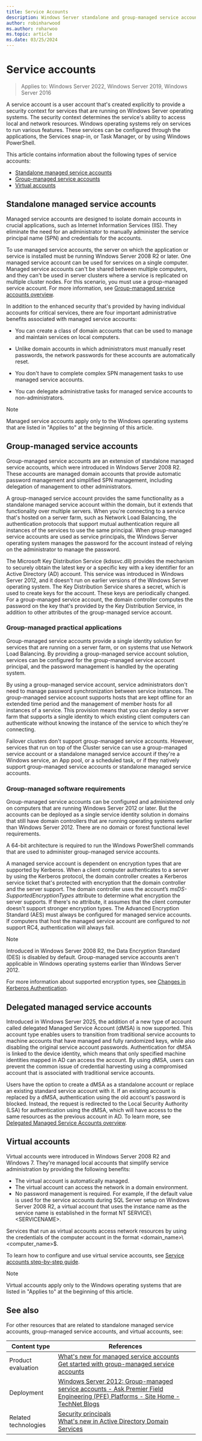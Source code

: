 ```yaml
---
title: Service Accounts
description: Windows Server standalone and group-managed service accounts in Active Directory
author: robinharwood
ms.author: roharwoo
ms.topic: article
ms.date: 03/25/2024
---
```


# Service accounts

>Applies to: Windows Server 2022, Windows Server 2019, Windows Server 2016

A service account is a user account that's created explicitly to provide a security context for services that are running on Windows Server operating systems. The security context determines the service's ability to access local and network resources. Windows operating systems rely on services to run various features. These services can be configured through the applications, the Services snap-in, or Task Manager, or by using Windows PowerShell.

This article contains information about the following types of service accounts:

- [Standalone managed service accounts](#standalone-managed-service-accounts)
- [Group-managed service accounts](#group-managed-service-accounts)
- [Virtual accounts](#virtual-accounts)

## Standalone managed service accounts

Managed service accounts are designed to isolate domain accounts in crucial applications, such as Internet Information Services (IIS). They eliminate the need for an administrator to manually administer the service principal name (SPN) and credentials for the accounts.

To use managed service accounts, the server on which the application or service is installed must be running Windows Server 2008 R2 or later. One managed service account can be used for services on a single computer. Managed service accounts can't be shared between multiple computers, and they can't be used in server clusters where a service is replicated on multiple cluster nodes. For this scenario, you must use a group-managed service account. For more information, see [Group-managed service accounts overview](/previous-versions/windows/it-pro/windows-server-2012-R2-and-2012/hh831782(v=ws.11)).

In addition to the enhanced security that's provided by having individual accounts for critical services, there are four important administrative benefits associated with managed service accounts:

- You can create a class of domain accounts that can be used to manage and maintain services on local computers.

- Unlike domain accounts in which administrators must manually reset passwords, the network passwords for these accounts are automatically reset.

- You don't have to complete complex SPN management tasks to use managed service accounts.

- You can delegate administrative tasks for managed service accounts to non-administrators.

> [!NOTE]
> Managed service accounts apply only to the Windows operating systems that are listed in "Applies to" at the beginning of this article.

## Group-managed service accounts

Group-managed service accounts are an extension of standalone managed service accounts, which were introduced in Windows Server 2008 R2. These accounts are managed domain accounts that provide automatic password management and simplified SPN management, including delegation of management to other administrators.

A group-managed service account provides the same functionality as a standalone managed service account within the domain, but it extends that functionality over multiple servers. When you're connecting to a service that's hosted on a server farm, such as Network Load Balancing, the authentication protocols that support mutual authentication require all instances of the services to use the same principal. When group-managed service accounts are used as service principals, the Windows Server operating system manages the password for the account instead of relying on the administrator to manage the password.

The Microsoft Key Distribution Service (kdssvc.dll) provides the mechanism to securely obtain the latest key or a specific key with a key identifier for an Active Directory (AD) account. This service was introduced in Windows Server 2012, and it doesn't run on earlier versions of the Windows Server operating system. The Key Distribution Service shares a secret, which is used to create keys for the account. These keys are periodically changed. For a group-managed service account, the domain controller computes the password on the key that's provided by the Key Distribution Service, in addition to other attributes of the group-managed service account.

### Group-managed practical applications

Group-managed service accounts provide a single identity solution for services that are running on a server farm, or on systems that use Network Load Balancing. By providing a group-managed service account solution, services can be configured for the group-managed service account principal, and the password management is handled by the operating system.

By using a group-managed service account, service administrators don't need to manage password synchronization between service instances. The group-managed service account supports hosts that are kept offline for an extended time period and the management of member hosts for all instances of a service. This provision means that you can deploy a server farm that supports a single identity to which existing client computers can authenticate without knowing the instance of the service to which they're connecting.

Failover clusters don't support group-managed service accounts. However, services that run on top of the Cluster service can use a group-managed service account or a standalone managed service account if they're a Windows service, an App pool, or a scheduled task, or if they natively support group-managed service accounts or standalone managed service accounts.

### Group-managed software requirements

Group-managed service accounts can be configured and administered only on computers that are running Windows Server 2012 or later. But the accounts can be deployed as a single service identity solution in domains that still have domain controllers that are running operating systems earlier than Windows Server 2012. There are no domain or forest functional level requirements.

A 64-bit architecture is required to run the Windows PowerShell commands that are used to administer group-managed service accounts.

A managed service account is dependent on encryption types that are supported by Kerberos. When a client computer authenticates to a server by using the Kerberos protocol, the domain controller creates a Kerberos service ticket that's protected with encryption that the domain controller and the server support. The domain controller uses the account’s *msDS-SupportedEncryptionTypes* attribute to determine what encryption the server supports. If there's no attribute, it assumes that the client computer doesn't support stronger encryption types. The Advanced Encryption Standard (AES) must always be configured for managed service accounts. If computers that host the managed service account are configured to *not* support RC4, authentication will always fail.

> [!NOTE]
> Introduced in Windows Server 2008 R2, the Data Encryption Standard (DES) is disabled by default. Group-managed service accounts aren't applicable in Windows operating systems earlier than Windows Server 2012.

For more information about supported encryption types, see [Changes in Kerberos Authentication](/previous-versions/windows/it-pro/windows-server-2008-R2-and-2008/dd560670(v=ws.10)).

## Delegated managed service accounts

Introduced in Windows Server 2025, the addition of a new type of account called delegated Managed Service Account (dMSA) is now supported. This account type enables users to transition from traditional service accounts to machine accounts that have managed and fully randomized keys, while also disabling the original service account passwords. Authentication for dMSA is linked to the device identity, which means that only specified machine identities mapped in AD can access the account. By using dMSA, users can prevent the common issue of credential harvesting using a compromised account that is associated with traditional service accounts.

Users have the option to create a dMSA as a standalone account or replace an existing standard service account with it. If an existing account is replaced by a dMSA, authentication using the old account's password is blocked. Instead, the request is redirected to the Local Security Authority (LSA) for authentication using the dMSA, which will have access to the same resources as the previous account in AD. To learn more, see [Delegated Managed Service Accounts overview](/windows-server/security/delegated-managed-service-accounts/delegated-managed-service-accounts-overview).

## Virtual accounts

Virtual accounts were introduced in Windows Server 2008 R2 and Windows 7. They're managed local accounts that simplify service administration by providing the following benefits:

- The virtual account is automatically managed.
- The virtual account can access the network in a domain environment.
- No password management is required. For example, if the default value is used for the service accounts during SQL Server setup on Windows Server 2008 R2, a virtual account that uses the instance name as the service name is established in the format NT SERVICE\\\<SERVICENAME>.

Services that run as virtual accounts access network resources by using the credentials of the computer account in the format \<domain\_name>\\\<computer\_name>$.

To learn how to configure and use virtual service accounts, see [Service accounts step-by-step guide](/previous-versions/windows/it-pro/windows-server-2008-R2-and-2008/dd548356(v=ws.10)).

> [!NOTE]
> Virtual accounts apply only to the Windows operating systems that are listed in "Applies to" at the beginning of this article.

## See also

For other resources that are related to standalone managed service accounts, group-managed service accounts, and virtual accounts, see:

| Content type  | References  |
|---------------|-------------|
| Product evaluation| [What's new for managed service accounts](/previous-versions/windows/it-pro/windows-server-2012-R2-and-2012/hh831451(v=ws.11))<br>[Get started with group-managed service accounts](/previous-versions/windows/it-pro/windows-server-2012-R2-and-2012/jj128431(v=ws.11)) |
| Deployment | [Windows Server 2012: Group-managed service accounts - Ask Premier Field Engineering (PFE) Platforms - Site Home - TechNet Blogs](https://blogs.technet.com/b/askpfeplat/archive/2012/12/17/windows-server-2012-group-managed-service-accounts.aspx) |
| Related technologies | [Security principals](understand-security-principals.md)<br>[What's new in Active Directory Domain Services](/windows-server/identity/whats-new-active-directory-domain-services) |
